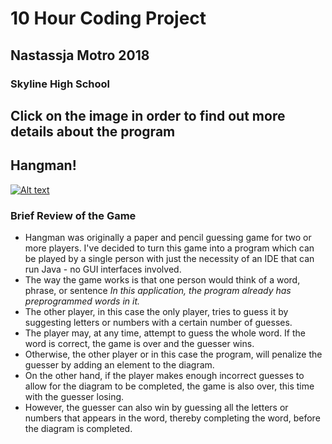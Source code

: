 # 10 Hour Coding Project
## Nastassja Motro 2018
### Skyline High School
## Click on the image in order to find out more details about the program

## Hangman!
[![Alt text](https://nastassjamotro.github.io/10HourProject/img/Hangman.png "Hangman Game")](https://nastassjamotro.github.io/10HourProject/HangMan)

### Brief Review of the Game
- Hangman was originally a paper and pencil guessing game for two or more players. I've decided to turn this game into a program which can be played by a single person with just the necessity of an IDE that can run Java - no GUI interfaces involved.
- The way the game works is that one person would think of a word, phrase, or sentence _In this application, the program already has preprogrammed words in it._
- The other player, in this case the only player, tries to guess it by suggesting letters or numbers with a certain number of guesses. 
- The player may, at any time, attempt to guess the whole word. If the word is correct, the game is over and the guesser wins.
- Otherwise, the other player or in this case the program, will penalize the guesser by adding an element to the diagram. 
- On the other hand, if the player makes enough incorrect guesses to allow for the diagram to be completed, the game is also over, this time with the guesser losing.
- However, the guesser can also win by guessing all the letters or numbers that appears in the word, thereby completing the word, before the diagram is completed.
